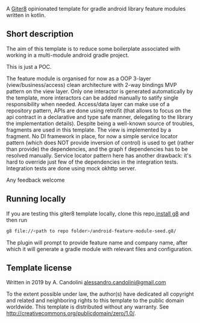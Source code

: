 A [Giter8][g8] opinionated template for gradle android library feature modules written in kotlin.

## Short description

The aim of this template is to reduce some boilerplate associated with working in a multi-module android gradle project. 

This is just a POC. 

The feature module is organised for now as a OOP 3-layer (view/business/access) clean architecture with 2-way bindings MVP pattern on the view layer. Only one interactor is generated automatically by the template, more interactors can be added manually to satify single responsibility when needed. Access/data layer can make use of a repository pattern, APIs are done using retrofit (that allows to focus on the api contract in a declarative and type safe manner, delegating to the library the implementation details). Despite being a well-known source of troubles, fragments are used in this template. The view is implemented by a fragment. No DI framework in place, for now a simple service locator pattern (which does NOT provide inversion of control) is used to get (rather than provide) the dependencies, and the graph f dependencies has to be resolved manually. Service locator pattern here has another drawback: it's hard to override just few of the dependencies in the integration tests. Integration tests are done using mock okhttp server. 

Any feedback welcome

## Running locally
If you are testing this giter8 template locally, clone this repo,[install g8](http://www.foundweekends.org/giter8/setup.html) and then run
```bash
g8 file://<path to repo folder>/android-feature-module-seed.g8/ 
```
The plugin will prompt to provide feature name and company name, after which it will generate a gradle module with relevant files and configuration. 


Template license
----------------
Written in 2019 by A. Candolini <alessandro.candolini@gmail.com>

To the extent possible under law, the author(s) have dedicated all copyright and related
and neighboring rights to this template to the public domain worldwide.
This template is distributed without any warranty. See <http://creativecommons.org/publicdomain/zero/1.0/>.

[g8]: http://www.foundweekends.org/giter8/
